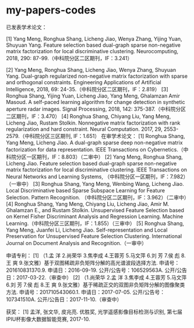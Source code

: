 # my-papers-codes

已发表学术论文：

[1]	Yang Meng, Ronghua Shang, Licheng Jiao, Wenya Zhang, Yijing Yuan, Shuyuan Yang. Feature selection based dual-graph sparse non-negative matrix factorization for local discriminative clustering. Neurocomputing, 2018, 290: 87-99.（中科院分区二区期刊，IF：3.241）

[2]	Yang Meng, Ronghua Shang, Licheng Jiao, Wenya Zhang, Shuyuan Yang. Dual-graph regularized non-negative matrix factorization with sparse and orthogonal constraints. Engineering Applications of Artificial Intelligence, 2018, 69: 24-35.（中科院分区二区期刊，IF：2.819）
[3]	Ronghua Shang, Yijing Yuan, Licheng Jiao, Yang Meng, Ghalamzan Amir Masoud. A self-paced learning algorithm for change detection in synthetic aperture radar images. Signal Processing, 2018, 142: 375-387.（中科院分区二区期刊，IF：3.470）
[4]	Ronghua Shang, Chiyang Liu, Yang Meng, Licheng Jiao, Rustam Stolkin. Nonnegative matrix factorization with rank regularization and hard constraint. Neural Computation. 2017, 29, 2553-2579.（中科院分区三区期刊, IF：1.651）
在审学术论文：
[1]	Ronghua Shang, Yang Meng, Licheng Jiao. A dual-graph sparse deep non-negative matrix factorization for data representation. IEEE Transactions on Cybernetics.（中科院分区一区期刊，IF：8.803）（二审中）
[2]	Yang Meng, Ronghua Shang, Licheng Jiao. Feature selection based dual-graph sparse non-negative matrix factorization for local discriminative clustering. IEEE Transactions on Neural Networks and Learning Systems, （中科院分区一区期刊，IF：7.982） （一审中）
[3]	Ronghua Shang, Yang Meng, Wenbing Wang, Licheng Jiao. Local Discriminative based Sparse Subspace Learning for Feature Selection. Pattern Recognition. （中科院分区二区期刊，IF：3.962）（二审中）
[4]	Ronghua Shang, Yang Meng, Chiyang Liu, Licheng Jiao, Amir M. Ghalamzan E., and Rustam Stolkin. Unsupervised Feature Selection based on Kernel Fisher Discriminant Analysis and Regression Learning. Machine Learning.（中科院分区三区期刊，IF：1.855）（三审中）
[5]	Ronghua Shang, Yang Meng, Juanfei Li, Licheng Jiao. Self-representation and Local Preservation for Unsupervised Feature Selection Clustering. International Journal on Document Analysis and Recognition.（一审中）

申请专利：
[1]	（1.孟 洋  2.尚荣华  3.焦李成  4.王蓉芳  5.马文萍  6.刘 芳  7.侯 彪   8.王 爽   9.张文雅）基于双图稀疏非负矩阵分解的高光谱波段选择方法. 申请号：201610831370.9. 申请日：2016-09-19. 公开/公告号：106529563A. 公开/公告日：2017-03-22.（审查中）
[2]	（1.尚荣华  2.孟 洋  3.焦李成  4.王蓉芳  5.马文萍  6.刘 芳  7.侯 彪   8.王 爽   9.张文雅）基于稀疏正交的双图非负矩阵分解的图像聚类方法. 申请号：201710543060.1. 申请日：2017-07-05. 公开/公告号：107341510A. 公开/公告日：2017-11-10.（审查中）

获奖：
[1]	孟洋, 张文华, 皮兆亮. 优胜奖, 光学遥感影像目标检测与识别, 第七届IPIU杯影像大数据智能竞赛, 2017-10. 
